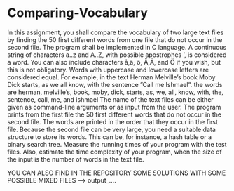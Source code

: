 # Comparing-Vocabulary


In this assignment, you shall compare the vocabulary of two large text files by finding the 50
first different words from one file that do not occur in the second file. The program shall be
implemented in C language. A continuous string of characters a..z and A..Z, with possible
apostrophes ’, is considered a word. You can also include characters å,ä, ö, Å,Ä, and Ö if you
wish, but this is not obligatory. Words with uppercase and lowercase letters are considered
equal. For example, in the text
Herman Melville’s book Moby Dick starts, as we all know, with the sentence ”Call me Ishmael”.
the words are
herman, melville’s, book, moby, dick, starts, as, we, all, know, with, the, sentence, call, me, and
ishmael
The name of the text files can be either given as command-line arguments or as input from the user.
The program prints from the first file the 50 first different words that do not occur in the second
file. The words are printed in the order that they occur in the first file.
Because the second file can be very large, you need a suitable data structure to store its words.
This can be, for instance, a hash table or a binary search tree.
Measure the running times of your program with the test files. Also, estimate the time
complexity of your program, when the size of the input is the number of words in the text file.



YOU CAN ALSO FIND IN THE REPOSITORY SOME SOLUTIONS WITH SOME POSSIBLE MIXED FILES --> output_....

